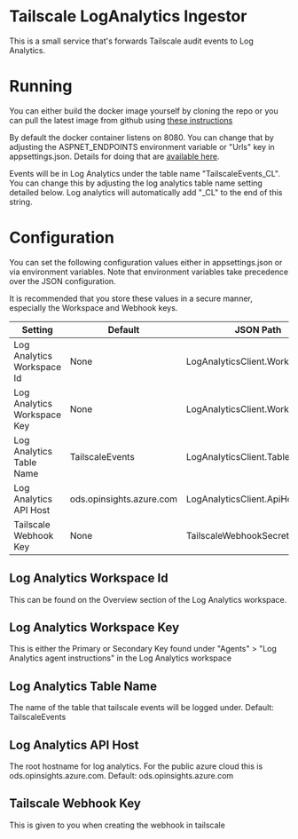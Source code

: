 # Tailscale LogAnalytics Ingestor
This is a small service that's forwards Tailscale audit events to Log Analytics.

# Running
You can either build the docker image yourself by cloning the repo or you can pull the latest image from github using [these instructions](https://github.com/jaredhaight/TailscaleLogAnalyticsIngestor/pkgs/container/tailscaleloganalyticsingestor)

By default the docker container listens on 8080. You can change that by adjusting the ASPNET_ENDPOINTS environment variable or "Urls" key in appsettings.json. Details for doing that are [available here](https://learn.microsoft.com/en-us/aspnet/core/fundamentals/servers/kestrel/endpoints?view=aspnetcore-7.0).

Events will be in Log Analytics under the table name "TailscaleEvents_CL". You can change this by adjusting the log analytics table name setting detailed below. Log analytics will automatically add "_CL" to the end of this string.

# Configuration
You can set the following configuration values either in appsettings.json or via environment variables. Note that environment variables take precedence over the JSON configuration.

It is recommended that you store these values in a secure manner, especially the Workspace and Webhook keys.

| Setting | Default | JSON Path | Environment variable Name |
|---------|---------|-----------|---------------------------|
| Log Analytics Workspace Id | None | LogAnalyticsClient.WorkspaceId | LogAnalyticsClient__WorkspaceId |
| Log Analytics Workspace Key | None | LogAnalyticsClient.WorkspaceKey | LogAnalyticsClient__WorkspaceKey |
| Log Analytics Table Name | TailscaleEvents | LogAnalyticsClient.Tablename | LogAnalyticsClient__Tablename |
| Log Analytics API Host | ods.opinsights.azure.com | LogAnalyticsClient.ApiHost | LogAnalyticsClient__ApiHost |
| Tailscale Webhook Key | None | TailscaleWebhookSecret | TailscaleWebhookSecret| 

## Log Analytics Workspace Id
This can be found on the Overview section of the Log Analytics workspace.

## Log Analytics Workspace Key
This is either the Primary or Secondary Key found under "Agents" > "Log Analytics agent instructions" in the Log Analytics workspace

## Log Analytics Table Name
The name of the table that tailscale events will be logged under. Default: TailscaleEvents

## Log Analytics API Host
The root hostname for log analytics. For the public azure cloud this is ods.opinsights.azure.com. Default: ods.opinsights.azure.com

## Tailscale Webhook Key
This is given to you when creating the webhook in tailscale
